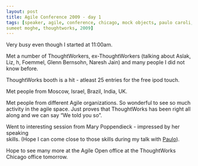 ```yaml
---
layout: post
title: Agile Conference 2009 - day 1
tags: [speaker, agile, conference, chicago, mock objects, paulo caroli,
sumeet moghe, thoughtworks, 2009]
---
```


Very busy even though I started at 11:00am.

Met a number of ThoughtWorkers, ex-ThoughtWorkers (talking about Aslak,
Liz, h, Foemmel, Glenn Bernsohn, Naresh Jain) and many people I did not
know before.

ThoughtWorks booth is a hit - atleast 25 entries for the free ipod
touch.

Met people from Moscow, Israel, Brazil, India, UK.

Met people from different Agile organizations. So wonderful to see so
much activity in the agile space. Just proves that ThoughtWorks has been
right all along and we can say “We told you so”.

Went to interesting session from Mary Poppendieck - impressed by her
speaking\
skills. (Hope I can come close to those skills during my talk with
<a href="http://www.caroli.org"/>Paulo</a>).

Hope to see many more at the Agile Open office at the ThoughtWorks
Chicago office tomorrow.
